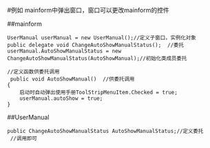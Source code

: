 
#例如
mainform中弹出窗口，窗口可以更改mainform的控件

##mainform

```
UserManual userManual = new UserManual();//定义子窗口，实例化对象
public delegate void ChangeAutoShowManualStatus();  //委托
userManual.AutoShowManualStatus = new ChangeAutoShowManualStatus(AutoShowManual);//初始化类成员委托

//定义函数供委托调用
 public void AutoShowManual()  //供委托调用
{
    启动时自动弹出使用手册ToolStripMenuItem.Checked = true;
    userManual.autoShow = true;
}

```
##UserManual

``` 
public ChangeAutoShowManualStatus AutoShowManualStatus;//定义委托 
 //调用即可
```